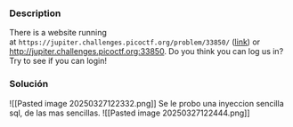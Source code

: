 ### Description
There is a website running at `https://jupiter.challenges.picoctf.org/problem/33850/` ([link](https://jupiter.challenges.picoctf.org/problem/33850/)) or http://jupiter.challenges.picoctf.org:33850. Do you think you can log us in? Try to see if you can login!

### Solución 
![[Pasted image 20250327122332.png]]
Se le probo una inyeccion sencilla sql, de las mas sencillas.
![[Pasted image 20250327122444.png]]
